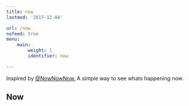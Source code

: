 ```yaml
---
title: now
lastmod: '2017-12-04'

url: /now
nofeed: true
menu:
    main:
        weight: 1
        identifier: now

---
```

Inspired by [@NowNowNow.](https://nownownow.com/) A simple way to see whats happening now.

## Now
